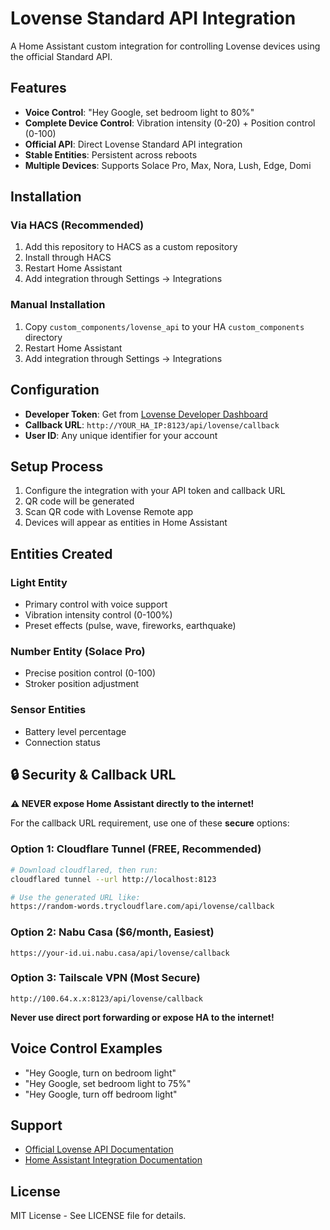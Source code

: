 # Lovense Standard API Integration

A Home Assistant custom integration for controlling Lovense devices using the official Standard API.

## Features

- **Voice Control**: "Hey Google, set bedroom light to 80%"
- **Complete Device Control**: Vibration intensity (0-20) + Position control (0-100)
- **Official API**: Direct Lovense Standard API integration
- **Stable Entities**: Persistent across reboots
- **Multiple Devices**: Supports Solace Pro, Max, Nora, Lush, Edge, Domi

## Installation

### Via HACS (Recommended)
1. Add this repository to HACS as a custom repository
2. Install through HACS
3. Restart Home Assistant
4. Add integration through Settings → Integrations

### Manual Installation
1. Copy `custom_components/lovense_api` to your HA `custom_components` directory
2. Restart Home Assistant
3. Add integration through Settings → Integrations

## Configuration

- **Developer Token**: Get from [Lovense Developer Dashboard](https://www.lovense.com/user/developer/info)
- **Callback URL**: `http://YOUR_HA_IP:8123/api/lovense/callback`
- **User ID**: Any unique identifier for your account

## Setup Process

1. Configure the integration with your API token and callback URL
2. QR code will be generated
3. Scan QR code with Lovense Remote app
4. Devices will appear as entities in Home Assistant

## Entities Created

### Light Entity
- Primary control with voice support
- Vibration intensity control (0-100%)
- Preset effects (pulse, wave, fireworks, earthquake)

### Number Entity (Solace Pro)
- Precise position control (0-100)
- Stroker position adjustment

### Sensor Entities
- Battery level percentage
- Connection status

## 🔒 Security & Callback URL

**⚠️ NEVER expose Home Assistant directly to the internet!**

For the callback URL requirement, use one of these **secure** options:

### Option 1: Cloudflare Tunnel (FREE, Recommended)
```bash
# Download cloudflared, then run:
cloudflared tunnel --url http://localhost:8123

# Use the generated URL like:
https://random-words.trycloudflare.com/api/lovense/callback
```

### Option 2: Nabu Casa ($6/month, Easiest)
```
https://your-id.ui.nabu.casa/api/lovense/callback
```

### Option 3: Tailscale VPN (Most Secure)
```
http://100.64.x.x:8123/api/lovense/callback
```

**Never use direct port forwarding or expose HA to the internet!**

## Voice Control Examples

- "Hey Google, turn on bedroom light"
- "Hey Google, set bedroom light to 75%"
- "Hey Google, turn off bedroom light"

## Support

- [Official Lovense API Documentation](https://developer.lovense.com/docs/standard-solutions/standard-api.html)
- [Home Assistant Integration Documentation](https://developers.home-assistant.io/)

## License

MIT License - See LICENSE file for details.
